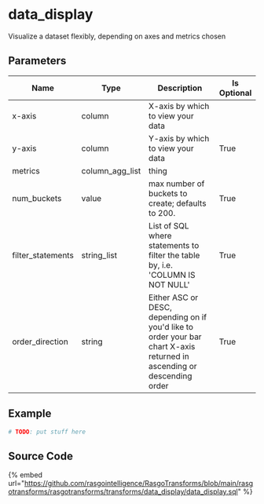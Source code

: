 

# data_display

Visualize a dataset flexibly, depending on axes and metrics chosen

## Parameters

|       Name        |      Type       |                                                       Description                                                       | Is Optional |
| ----------------- | --------------- | ----------------------------------------------------------------------------------------------------------------------- | ----------- |
| x-axis            | column          | X-axis by which to view your data                                                                                       |             |
| y-axis            | column          | Y-axis by which to view your data                                                                                       | True        |
| metrics           | column_agg_list | thing                                                                                                                   |             |
| num_buckets       | value           | max number of buckets to create; defaults to 200.                                                                       | True        |
| filter_statements | string_list     | List of SQL where statements to filter the table by, i.e. 'COLUMN IS NOT NULL'                                          | True        |
| order_direction   | string          | Either ASC or DESC, depending on if you'd like to order your bar chart X-axis returned in ascending or descending order | True        |


## Example

```python
# TODO: put stuff here
```

## Source Code

{% embed url="https://github.com/rasgointelligence/RasgoTransforms/blob/main/rasgotransforms/rasgotransforms/transforms/data_display/data_display.sql" %}

